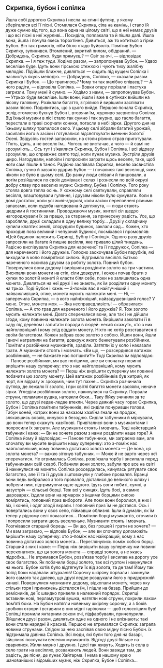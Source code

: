 ## Скрипка, бубон і сопілка

Йшла собі дорогою Скрипка і несла на спині футляр, у якому зберігалися всі її пісні.
Стомилася Скрипка, сіла на камінь, і стало їй дуже сумно від того, що вона одна на цілому світі, що в неї немає друзів і що всі пісні в неї журливі... Посиділа, поплакала та й пішла далі. Йшла вона, йшла і почула якесь торохтіння. Дивиться, аж то котиться з гірки Бубон. Він так гримотів, ніби бігло стадо буйволів. Помітив Бубон Скрипку, зупинився. Втомлений, вкритий пилом, обідраний.
— Добридень, Скрипко. Куди прямуєш?
— Світ за очі, — відповідає Скрипка.
— І я теж туди. Ходімо разом, — запропонував Бубон. — Удвох веселіше буде.
Ідуть вони гірською стежкою і чують тиху жалібну мелодію. Підійшли ближче, дивляться — сидить під кущем Сопілка і насвистує якусь мелодію.
— Добридень, Сопілко, — сказали разом Скрипка і Бубон. — Що трапилось? Чому ти так жалібно співаєш?
— А чого радіти, — відповіла Сопілка. — Вовки отару порізали і пастуха загризли. Тому мені й сумно.
— Ходімо з нами, — запропонував Бубон. — Утрьох буде веселіше.
Ішли вони, йшли і вже в сутінках вийшли на лісову галявину. Розіклали багаття, зігрілися й вирішили заспівати разом пісню. Подивитись, що з цього вийде.
Першою почала Скрипка, вслід стомлено бухнув Бубон і, вторячи їм, журливо засвистіла Сопілка. Від їхньої музики в лісі стало так сумно і так журно, що гасло багаття, перестали в траві сюрчати коники, погасли в небі зірки.
Другого дня на їхньому шляху трапилося село. У цьому селі зібрали багатий урожай, засипали його в засіки і готувалися відсвяткувати іменини Золотої Осені. Звідусіль гостей запросили, на столи різних страв приготували. П’ють, їдять, а не весело їм... Чогось не вистачає, а чого — й самі не зрозуміють...
Ось тут і з’явилися Скрипка, Бубон і Сопілка. І всі відразу зрозуміли, що справжнє свято тоді, коли лунає музика. Зустріли друзів щиро. Нагодували, напоїли і попросили заграти щось веселе, таке, щоб ноги самі пішли в танок.
Радісно заспівала Скрипка, весело засвистіла Сопілка, гучно й завзято ударив Бубон — і почалися такі веселощі, яких ніколи не було в цьому селі.
До ранку люди співали й танцювали, а потім розійшлися по своїх домівках і селах і рознесли по всій окрузі добру славу про веселих музик: Скрипку, Бубна і Сопілку. Того року стояла довга тепла осінь. У кожному селі святкували, справляли весілля, влаштовували гуляння, і друзям ніколи було сумувати.
Коли в домі достаток, коли усі живі-здорові, коли засіки переповнені різними запасами, коли худоба нагодована й доглянута, — люди стають щедрими й гостинними. Проводжаючи музик, жителі сіл щедро нагороджували їх за працю, за старання, за принесену радість. Усе, що заробляли, друзі складали в одну велику торбу...
Друзі у складчину купили клаптик землі, спорудили будинок, заклали сад... Кожен, хто проходив повз великий і чепурний будинок, посміхався і промовляв: «Цей будинок належить Скрипці, Бубну і Сопілці».
Одного разу друзів запросили на багате й пишне весілля, яке тривало цілий тиждень. Радісно виспівувала Скрипка для нареченої та її подружок, Сопілка — для нареченого і його дружків. Голосно заохочував Бубон парубків, які виходили в коло помірятися силою. Відгриміло весілля. Батько нареченого насипав друзям за роботу золота. Повний бубон. Повернулися вони додому і вирішили розділити золото на три частини. Висипали вони монети на стіл, сіли довкруги, і кожен почав брати з купки по золотій монеті й класти біля себе, поки не залишилась одна монета.
Дивляться на неї друзі і не знають, як їм розділити одну монету на трьох. Тоді Бубон і каже:
— З-поміж вас я найгучніший і найважливіший, отже, монета мусить належати мені.
— Ні, — заперечила Скрипка, — в кого найніжніший, найзадушевніший голос? У мене. Отже, монета моя.
— Яка несправедливість! — образилася Сопілка. — А хто грав для нареченого і його дружків? Я. Тож золото мусить належати мені.
Довго сперечалися вони, але так і не дійшли згоди, кому повинна належати золота монета. Вирішили закопати її в саду під деревом і запитати поради в людей: нехай скажуть, хто з них найголовніший і кому слід віддати монету.
Ніхто не хотів розставатися зі своїм багатством. Кожен забрав своє золото з собою. Йшли вони, йшли і вночі натрапили на багаття, довкруж якого бенкетували розбійники. Помітили розбійники музикантів, зраділи. Затягли їх у коло і наказали грати. А музиканти стоять і мовчать. «Ви що, — розсердився ватажок розбійників, — не бажаєте нас потішити?!» Тоді Скрипка їм відповідає:
— Панове розбійники, ми вас потішимо, але ви спочатку повинні вирішити нашу суперечку: хто з нас найголовніший, кому мусить належати золота монета?
— Перш ніж вирішити суперечку ми повинні побачити цю золоту монету.
Цей ватажок розбійників був хитрий, як чорт, він відразу ж зрозумів, чим тут пахне...
Скрипка розчинила футляр, де лежало її золото, і при світлі багаття монети засяяли, неначе зірки. Угледіли розбійники золото, накинулися на Скрипку. Порвали струни, поламали вушка, натовкли боки... Таку бійку зчинили за те золото, що друзі ледве-ледве втекли.
Через деякий часу горах Скрипка, Бубон і Сопілка помітили табунників, які сиділи понуривши голови. Табун коней, котрих вони за наказом хазяїна гнали на продаж, злякавшись вовків, кинувся в безодню. Сиділи табунники й міркували, що вони тепер скажуть хазяїнові.
Привіталися вони з музикантами і попросили їх заграти. Але музиканти стоять і мовчать. Тоді найстарший табунник і каже:
— Ви не хочете разом з нами розділити наше горе?
А Сопілка йому й відповідає:
— Панове табунники, ми заграємо вам, але спочатку ви мусите вирішити нашу суперечку: хто з-поміж нас найголовніший, кому повинна дістатися золота монета
— Де вона, ця золота монета? — важко зітхнув табунник. — Може й не варто через неї сперечатися.
Не втрималась Сопілка, розв’язала торбу і висипала перед табунниками свій скарб. Побачили вони золото, забули про все на світі й накинулися на монети. Сопілка розсердилась, кинулась рятувати своє багатство, але її та її друзів зіштовхнули у глибоке провалля.
Вранці вони ледь вибралися з того провалля, дісталися до великого шляху і побрели ним, підтримуючи одне одного. Ідуть вони побиті, сумні, а назустріч — сільські борці. Теж всі у синцях. Ідуть босі, в самих шароварах. їздили вони на ярмарок з іншими борцями силою помірятись, головний приз вибороти. Але поки вони боролися, в них і віз, і коней, і одяг злодії вкрали. І головний приз їм не дістався. Ось і повертались вони у своє село, піймавши облизня. Ішли й думали, як їм тепер у рідному селі показатися...
Помітили борці музикантів, оточили їх і попросили заграти щось веселеньке. Музиканти стоять і мовчать. Розгнівався старший борець:
— Ви що, без грошей і грати не хочете?
— Ми вам заграємо, — відповів Бубон, — але ви спочатку допоможіть вирішити нашу суперечку: хто з-поміж нас найкращий, кому з нас повинна дістатися золота монета...
Переглянулись поміж собою борці. Старший з них і каже:
— Перш ніж вирішити вашу суперечку ми повинні переконатися, що ця золота монета — справді золота, а не якась підробка...
Не втримався Бубон, розв’язав торбу і висипав на дорогу усе своє багатство. Як побачили борці золото, так всі гуртом і накинулися на нього. Бубон хотів було відтягнути їх від золота, та де там! Йому так попід боки надавали штурханів! Сорочку шкіряну порвали і закинули його самого так далеко, що друзі ледве розшукали його у придорожній канаві.
Повернулися музиканти додому, відкопали монету, через яку стільки горя і принижень дісталося їм, і пішли на базар. Прийшли до ремісників, де їх швидко привели в належний порядок. Скрипці вставили нові, перламутрові вушка, натягли нові струни, покрили лаком пом’яті боки. На Бубон натягли новеньку шкіряну сорочку, а з боків зробили отвори і вставили в них мідні тарілочки — щоб голоснішим був! Сопілці промили янтарним соком очі, підфарбували, причепурили.
Зійшлися друзі разом, дивляться одне на одного і не впізнають: такі вони стали нарядні й красиві. Першою не втрималася Скрипка: заграла новими струнами. Слідом за нею заспівав свою мідну пісню Бубон. їх підтримала дзвінка Сопілка. Всі люди, які були того дня на базарі, зійшлися послухати веселих музикантів. Відтоді друзі більше на сварилися. Жили мирно і дружно. І досі так живуть. Ходять із села в село грати на весіллях, розважають людей. Вони завжди там, де радість, де пісня, де лунає Хайтарма. І нема в нашому краю шанованіших і відоміших музик, ніж Скрипка, Бубон і Сопілка...
